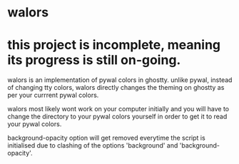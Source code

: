 # walors 

# this project is incomplete, meaning its progress is still on-going.

walors is an implementation of pywal colors in ghostty. unlike pywal, instead of changing tty colors, walors directly changes the theming on ghostty as per your currrent pywal colors.

walors most likely wont work on your computer initially and you will have to change the directory to your pywal colors yourself in order to get it to read your pywal colors.

background-opacity option will get removed everytime the script is initialised due to clashing of the options 'background' and 'background-opacity'.
